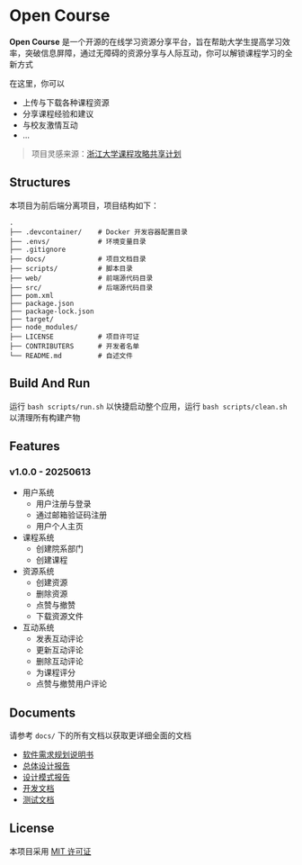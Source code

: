 # Open Course

**Open Course** 是一个开源的在线学习资源分享平台，旨在帮助大学生提高学习效率，突破信息屏障，通过无障碍的资源分享与人际互动，你可以解锁课程学习的全新方式

在这里，你可以

- 上传与下载各种课程资源
- 分享课程经验和建议
- 与校友激情互动
- ...

> 项目灵感来源：[浙江大学课程攻略共享计划](https://qsctech.github.io/zju-icicles/)

## Structures

本项目为前后端分离项目，项目结构如下：

```shell
.
├── .devcontainer/    # Docker 开发容器配置目录
├── .envs/            # 环境变量目录
├── .gitignore
├── docs/             # 项目文档目录
├── scripts/          # 脚本目录
├── web/              # 前端源代码目录
├── src/              # 后端源代码目录
├── pom.xml
├── package.json
├── package-lock.json
├── target/
├── node_modules/
├── LICENSE           # 项目许可证
├── CONTRIBUTERS      # 开发者名单
└── README.md         # 自述文件
```

## Build And Run

运行 `bash scripts/run.sh` 以快捷启动整个应用，运行 `bash scripts/clean.sh` 以清理所有构建产物

## Features

### v1.0.0 - 20250613

- 用户系统
  - 用户注册与登录
  - 通过邮箱验证码注册
  - 用户个人主页
- 课程系统
  - 创建院系部门
  - 创建课程
- 资源系统
  - 创建资源
  - 删除资源
  - 点赞与撤赞
  - 下载资源文件
- 互动系统
  - 发表互动评论
  - 更新互动评论
  - 删除互动评论
  - 为课程评分
  - 点赞与撤赞用户评论

## Documents

请参考 `docs/` 下的所有文档以获取更详细全面的文档

- [软件需求规划说明书](./docs/pdf/SRS.pdf)
- [总体设计报告](./docs/pdf/HLD.pdf)
- [设计模式报告](./docs/pdf/DPR.pdf)
- [开发文档](./docs/dev/main.md)
- [测试文档](./docs/test/test.md)

## License

本项目采用 [MIT 许可证](./LICENSE)
